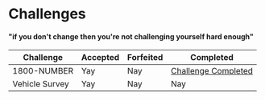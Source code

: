 # Challenges


#### "if you don't change then you're not challenging yourself hard enough"



Challenge | Accepted | Forfeited | Completed
--- | --- | --- | ---
1800-NUMBER | Yay | Nay | [Challenge Completed](https://github.com/Raymondsquared/Challenges/tree/master/1800-NUMBER)
Vehicle Survey | Yay | Nay | Nay

